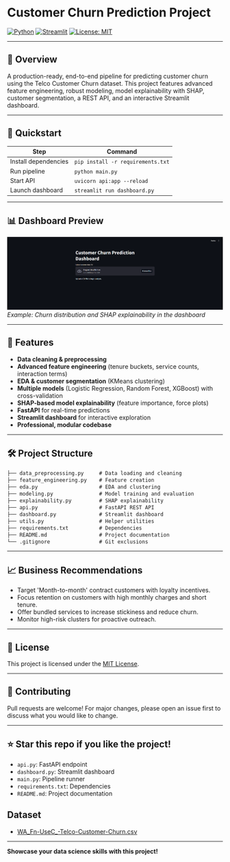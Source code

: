 # Customer Churn Prediction Project

[![Python](https://img.shields.io/badge/python-3.8%2B-blue.svg)](https://www.python.org/) 
[![Streamlit](https://img.shields.io/badge/streamlit-dashboard-orange)](https://streamlit.io/) 
[![License: MIT](https://img.shields.io/badge/License-MIT-yellow.svg)](LICENSE)

---

## 🚀 Overview
A production-ready, end-to-end pipeline for predicting customer churn using the Telco Customer Churn dataset. This project features advanced feature engineering, robust modeling, model explainability with SHAP, customer segmentation, a REST API, and an interactive Streamlit dashboard.

---

## 🌟 Quickstart
| Step                | Command                                    |
|---------------------|--------------------------------------------|
| Install dependencies| `pip install -r requirements.txt`          |
| Run pipeline        | `python main.py`                           |
| Start API           | `uvicorn api:app --reload`                 |
| Launch dashboard    | `streamlit run dashboard.py`               |

---

## 📊 Dashboard Preview
![Dashboard Screenshot](dashboard_screenshot.png)
*Example: Churn distribution and SHAP explainability in the dashboard*

---

## 🧩 Features
- **Data cleaning & preprocessing**
- **Advanced feature engineering** (tenure buckets, service counts, interaction terms)
- **EDA & customer segmentation** (KMeans clustering)
- **Multiple models** (Logistic Regression, Random Forest, XGBoost) with cross-validation
- **SHAP-based model explainability** (feature importance, force plots)
- **FastAPI** for real-time predictions
- **Streamlit dashboard** for interactive exploration
- **Professional, modular codebase**

---

## 🛠️ Project Structure
```
├── data_preprocessing.py     # Data loading and cleaning
├── feature_engineering.py    # Feature creation
├── eda.py                    # EDA and clustering
├── modeling.py               # Model training and evaluation
├── explainability.py         # SHAP explainability
├── api.py                    # FastAPI REST API
├── dashboard.py              # Streamlit dashboard
├── utils.py                  # Helper utilities
├── requirements.txt          # Dependencies
├── README.md                 # Project documentation
└── .gitignore                # Git exclusions
```

---

## 📈 Business Recommendations
- Target 'Month-to-month' contract customers with loyalty incentives.
- Focus retention on customers with high monthly charges and short tenure.
- Offer bundled services to increase stickiness and reduce churn.
- Monitor high-risk clusters for proactive outreach.

---

## 📖 License
This project is licensed under the [MIT License](LICENSE).

---

## 🙌 Contributing
Pull requests are welcome! For major changes, please open an issue first to discuss what you would like to change.

---

## ⭐️ Star this repo if you like the project!
- `api.py`: FastAPI endpoint
- `dashboard.py`: Streamlit dashboard
- `main.py`: Pipeline runner
- `requirements.txt`: Dependencies
- `README.md`: Project documentation

## Dataset
- [WA_Fn-UseC_-Telco-Customer-Churn.csv](https://www.kaggle.com/blastchar/telco-customer-churn)

---

**Showcase your data science skills with this project!**
